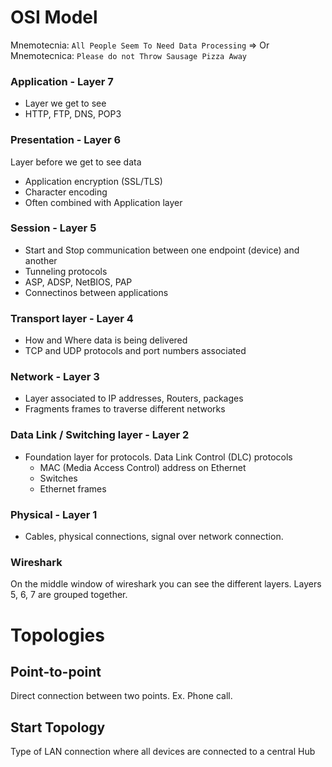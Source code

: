 # OSI Model

Mnemotecnia: `All People Seem To Need Data Processing` => 
Or
Mnemotecnica: `Please do not Throw Sausage Pizza Away`

### Application - Layer 7
- Layer we get to see
- HTTP, FTP, DNS, POP3

### Presentation - Layer 6
Layer before we get to see data

- Application encryption (SSL/TLS)
- Character encoding
- Often combined with Application layer

### Session - Layer 5
- Start and Stop communication between one endpoint (device) and another
- Tunneling protocols
- ASP, ADSP, NetBIOS, PAP
- Connectinos between applications

### Transport layer - Layer 4
- How and Where data is being delivered
- TCP and UDP protocols and port numbers associated

### Network - Layer 3
- Layer associated to IP addresses, Routers, packages
- Fragments frames to traverse different networks

### Data Link / Switching layer - Layer 2
- Foundation layer for protocols. Data Link Control (DLC) protocols
    - MAC (Media Access Control) address on Ethernet
    - Switches
    - Ethernet frames

### Physical - Layer 1
- Cables, physical connections, signal over network connection.

### Wireshark
On the middle window of wireshark you can see the different layers. Layers 5, 6, 7 are grouped together.

# Topologies

## Point-to-point
Direct connection between two points. Ex. Phone call.

## Start Topology
Type of LAN connection where all devices are connected to a central Hub